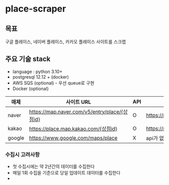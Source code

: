 # place-scraper

## 목표
구글 플레이스, 네이버 플레이스, 카카오 플레이스 사이트를 스크랩

## 주요 기술 stack
- language : python 3.10+
- postgresql 12.12 + (docker)
- AWS SQS (optional) - 우선 queue로 구현
- Docker (optional)



| 매체   | 사이트 URL                                     | API | 상점정보 API                         |
|-------|----------------------------------------------|-----|------------------------------------|
| naver | https://map.naver.com/v5/entry/place/{상점id} | O   | https://map.naver.com/v5/api/sites/summary/ |
| kakao | https://place.map.kakao.com/{상점id}           | O   | https://place.map.kakao.com/main/v/      |
| google| https://www.google.com/maps/place             | X   | api가 없고 구글 지도에서 클릭을 통해 이동필요? |


### 수집시 고려사항
- 첫 수집시에는 약 2년간의 데이터를 수집한다
- 매일 1회 수집을 기준으로 당일 업데이트 데이터를 수집한다
- 